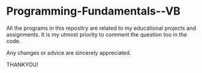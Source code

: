 # Programming-Fundamentals--VB

All the programs in this repositry are related to my educational projects and assignments. It is my utmost priority to comment the question too in the code.

Any changes or advice are sincerely appreciated.


THANKYOU!
